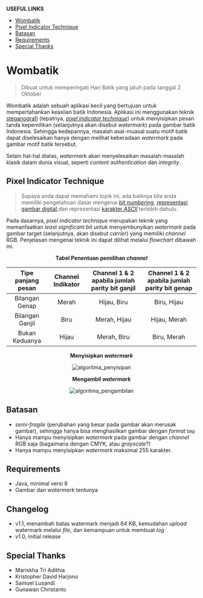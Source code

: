 **USEFUL LINKS**
- [Wombatik](#wombatik)
- [Pixel Indicator Technique](#pixel-indicator-technique)
- [Batasan](#batasan)
- [Requirements](#requirements)
- [Special Thanks](#special-thanks)


# Wombatik

> Dibuat untuk memperingati Hari Batik yang jatuh pada tanggal 2 Oktober

Wombatik adalah sebuah aplikasi kecil yang bertujuan untuk mempertahankan keaslian batik Indonesia. Aplikasi ini menggunakan teknik [steganografi](https://en.wikipedia.org/wiki/Steganography) (tepatnya, [_pixel indicator technique_](#pixel-indicator-technique)) untuk menyisipkan pesan tanda kepemilikan (selanjutnya akan disebut *watermark*) pada gambar batik Indonesia. Sehingga kedepannya, masalah asal-muasal suatu motif batik dapat diselesaikan hanya dengan melihat keberadaan *watermark* pada gambar motif batik tersebut.

Selain hal-hal diatas, _watermark_ akan menyelesaikan masalah-masalah klasik dalam dunia visual, seperti _content authentication_ dan _integrity_.

## Pixel Indicator Technique

> Supaya anda dapat memahami topik ini, ada baiknya bila anda memiliki pengetahuan dasar mengenai [_bit numbering_](https://en.wikipedia.org/wiki/Bit_numbering), [representasi gambar digital](<https://en.wikipedia.org/wiki/Channel_(digital_image)>),dan representasi [karakter _ASCII_](https://en.wikipedia.org/wiki/ASCII) terlebih dahulu.

Pada dasarnya, _pixel indicator technique_ merupakan teknik yang memanfaatkan _least significant bit_ untuk menyembunyikan _watermark_ pada gambar target (selanjutnya, akan disebut _carrier_) yang memiliki _channel_ RGB. Penjelasan mengenai teknik ini dapat dilihat melalui _flowchart_ dibawah ini.

<b><p align="center">Tabel Penentuan pemilihan <i>channel</i></p></b>

| Tipe panjang pesan | Channel Indikator | Channel 1 & 2 apabila jumlah parity bit ganjil | Channel 1 & 2 apabila jumlah parity bit genap |
|:------------------:|:-----------------:|:----------------------------------------------:|:---------------------------------------------:|
|   Bilangan Genap   |       Merah       |                   Hijau, Biru                  |                  Biru, Hijau                  |
|   Bilangan Ganjil  |        Biru       |                  Merah, Hijau                  |                  Hijau, Merah                 |
|   Bukan Keduanya   |       Hijau       |                   Merah, Biru                  |                  Biru, Merah                  |

<b><p align="center">Menyisipkan <i>watermark</i></p></b>

<p align="center"><img src="https://image.ibb.co/eVio3A/Untitled-Diagram-2.png" title="Algoritma penyisipan watermark" alt="algoritma_penyisipan" /></p>

<b><p align="center">Mengambil <i>watermark</i></p></b>

<p align="center"><img src="https://pictr.com/images/2018/10/20/01Fz6B.png" title="Algoritma pengambilan watermark" alt="algoritma_pengambilan" /></p>

## Batasan

- _semi-fragile_ (perubahan yang besar pada gambar akan merusak gambar), sehingga hanya bisa menghasilkan gambar dengan _format_ `bmp`
- Hanya mampu menyisipkan _watermark_ pada gambar dengan _channel_ RGB saja (bagaimana dengan CMYK, atau _grayscale_?)
- Hanya mampu menyisipkan _watermark_ maksimal 255 karakter.

## Requirements

- Java, minimal versi 8
- Gambar dan _watermark_ tentunya

## Changelog

- v1.1, menambah batas watermark menjadi 64 KB, kemudahan _upload_ watermark melalui _file_, dan kemampuan untuk membuat _log_
- v1.0, initial release

## Special Thanks

- Mariskha Tri Adithia
- Kristopher David Harjono
- Samuel Lusandi
- Gunawan Christanto
